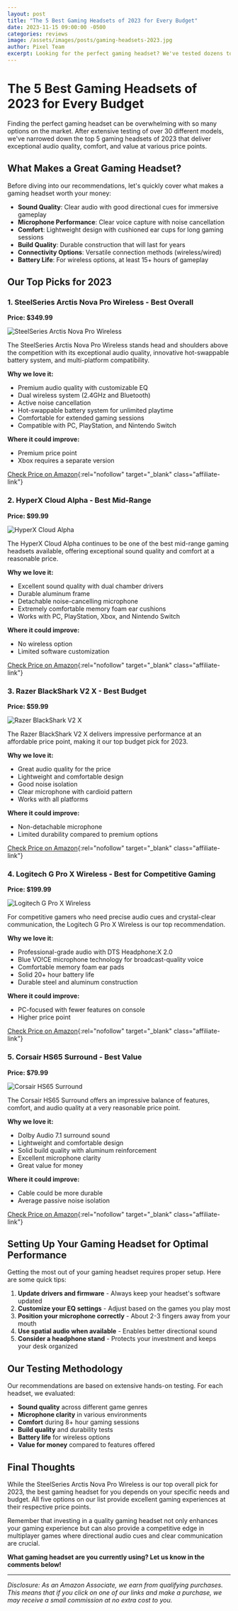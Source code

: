 ```yaml
---
layout: post
title: "The 5 Best Gaming Headsets of 2023 for Every Budget"
date: 2023-11-15 09:00:00 -0500
categories: reviews
image: /assets/images/posts/gaming-headsets-2023.jpg
author: Pixel Team
excerpt: Looking for the perfect gaming headset? We've tested dozens to bring you the top 5 gaming headsets of 2023 for every budget and gaming style.
---
```


# The 5 Best Gaming Headsets of 2023 for Every Budget

Finding the perfect gaming headset can be overwhelming with so many options on the market. After extensive testing of over 30 different models, we've narrowed down the top 5 gaming headsets of 2023 that deliver exceptional audio quality, comfort, and value at various price points.

## What Makes a Great Gaming Headset?

Before diving into our recommendations, let's quickly cover what makes a gaming headset worth your money:

- **Sound Quality**: Clear audio with good directional cues for immersive gameplay
- **Microphone Performance**: Clear voice capture with noise cancellation
- **Comfort**: Lightweight design with cushioned ear cups for long gaming sessions
- **Build Quality**: Durable construction that will last for years
- **Connectivity Options**: Versatile connection methods (wireless/wired)
- **Battery Life**: For wireless options, at least 15+ hours of gameplay

## Our Top Picks for 2023

### 1. SteelSeries Arctis Nova Pro Wireless - Best Overall
**Price: $349.99**

![SteelSeries Arctis Nova Pro Wireless](/assets/images/posts/arctis-nova-pro.jpg)

The SteelSeries Arctis Nova Pro Wireless stands head and shoulders above the competition with its exceptional audio quality, innovative hot-swappable battery system, and multi-platform compatibility.

**Why we love it:**
- Premium audio quality with customizable EQ
- Dual wireless system (2.4GHz and Bluetooth)
- Active noise cancellation
- Hot-swappable battery system for unlimited playtime
- Comfortable for extended gaming sessions
- Compatible with PC, PlayStation, and Nintendo Switch

**Where it could improve:**
- Premium price point
- Xbox requires a separate version

[Check Price on Amazon](#){:rel="nofollow" target="_blank" class="affiliate-link"}

### 2. HyperX Cloud Alpha - Best Mid-Range
**Price: $99.99**

![HyperX Cloud Alpha](/assets/images/posts/hyperx-cloud-alpha.jpg)

The HyperX Cloud Alpha continues to be one of the best mid-range gaming headsets available, offering exceptional sound quality and comfort at a reasonable price.

**Why we love it:**
- Excellent sound quality with dual chamber drivers
- Durable aluminum frame
- Detachable noise-cancelling microphone
- Extremely comfortable memory foam ear cushions
- Works with PC, PlayStation, Xbox, and Nintendo Switch

**Where it could improve:**
- No wireless option
- Limited software customization

[Check Price on Amazon](#){:rel="nofollow" target="_blank" class="affiliate-link"}

### 3. Razer BlackShark V2 X - Best Budget
**Price: $59.99**

![Razer BlackShark V2 X](/assets/images/posts/razer-blackshark-v2x.jpg)

The Razer BlackShark V2 X delivers impressive performance at an affordable price point, making it our top budget pick for 2023.

**Why we love it:**
- Great audio quality for the price
- Lightweight and comfortable design
- Good noise isolation
- Clear microphone with cardioid pattern
- Works with all platforms

**Where it could improve:**
- Non-detachable microphone
- Limited durability compared to premium options

[Check Price on Amazon](#){:rel="nofollow" target="_blank" class="affiliate-link"}

### 4. Logitech G Pro X Wireless - Best for Competitive Gaming
**Price: $199.99**

![Logitech G Pro X Wireless](/assets/images/posts/logitech-g-pro-x-wireless.jpg)

For competitive gamers who need precise audio cues and crystal-clear communication, the Logitech G Pro X Wireless is our top recommendation.

**Why we love it:**
- Professional-grade audio with DTS Headphone:X 2.0
- Blue VO!CE microphone technology for broadcast-quality voice
- Comfortable memory foam ear pads
- Solid 20+ hour battery life
- Durable steel and aluminum construction

**Where it could improve:**
- PC-focused with fewer features on console
- Higher price point

[Check Price on Amazon](#){:rel="nofollow" target="_blank" class="affiliate-link"}

### 5. Corsair HS65 Surround - Best Value
**Price: $79.99**

![Corsair HS65 Surround](/assets/images/posts/corsair-hs65.jpg)

The Corsair HS65 Surround offers an impressive balance of features, comfort, and audio quality at a very reasonable price point.

**Why we love it:**
- Dolby Audio 7.1 surround sound
- Lightweight and comfortable design
- Solid build quality with aluminum reinforcement
- Excellent microphone clarity
- Great value for money

**Where it could improve:**
- Cable could be more durable
- Average passive noise isolation

[Check Price on Amazon](#){:rel="nofollow" target="_blank" class="affiliate-link"}

## Setting Up Your Gaming Headset for Optimal Performance

Getting the most out of your gaming headset requires proper setup. Here are some quick tips:

1. **Update drivers and firmware** - Always keep your headset's software updated
2. **Customize your EQ settings** - Adjust based on the games you play most
3. **Position your microphone correctly** - About 2-3 fingers away from your mouth
4. **Use spatial audio when available** - Enables better directional sound
5. **Consider a headphone stand** - Protects your investment and keeps your desk organized

## Our Testing Methodology

Our recommendations are based on extensive hands-on testing. For each headset, we evaluated:

- **Sound quality** across different game genres
- **Microphone clarity** in various environments
- **Comfort** during 8+ hour gaming sessions
- **Build quality** and durability tests
- **Battery life** for wireless options
- **Value for money** compared to features offered

## Final Thoughts

While the SteelSeries Arctis Nova Pro Wireless is our top overall pick for 2023, the best gaming headset for you depends on your specific needs and budget. All five options on our list provide excellent gaming experiences at their respective price points.

Remember that investing in a quality gaming headset not only enhances your gaming experience but can also provide a competitive edge in multiplayer games where directional audio cues and clear communication are crucial.

**What gaming headset are you currently using? Let us know in the comments below!**

---

*Disclosure: As an Amazon Associate, we earn from qualifying purchases. This means that if you click on one of our links and make a purchase, we may receive a small commission at no extra cost to you.* 